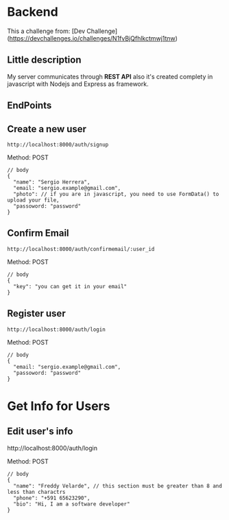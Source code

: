 # Backend 
This a challenge from: [Dev Challenge] (https://devchallenges.io/challenges/N1fvBjQfhlkctmwj1tnw)

## Little description
My server communicates through **REST API** also it's created complety in javascript with Nodejs and Express as framework.

## EndPoints

## Create a new user

    http://localhost:8000/auth/signup 
    
Method: POST
    
    // body
    {
      "name": "Sergio Herrera",
      "email: "sergio.example@gmail.com",
      "photo": // if you are in javascript, you need to use FormData() to upload your file,
      "passoword: "password"
    }

## Confirm Email

    http://localhost:8000/auth/confirmemail/:user_id
    
Method: POST
    
    // body
    {
      "key": "you can get it in your email"
    }

## Register user

    http://localhost:8000/auth/login 
    
Method: POST
    
    // body
    {
      "email: "sergio.example@gmail.com",
      "passoword: "password"
    }

# Get Info for Users

## Edit user's info

http://localhost:8000/auth/login 
    
Method: POST
    
    // body
    {
      "name": "Freddy Velarde", // this section must be greater than 8 and less than charactrs
      "phone": "+591 65623290",
      "bio": "Hi, I am a software developer" 
    }







